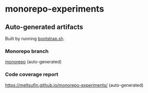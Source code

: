 # monorepo-experiments

## Auto-generated artifacts

Built by running [bootstrap.sh](bootstrap.sh).

### Monorepo branch

[monorepo](https://github.com/meltsufin/monorepo-experiments/tree/monorepo) (auto-generated)

### Code coverage report

https://meltsufin.github.io/monorepo-experiments/ (auto-generated)